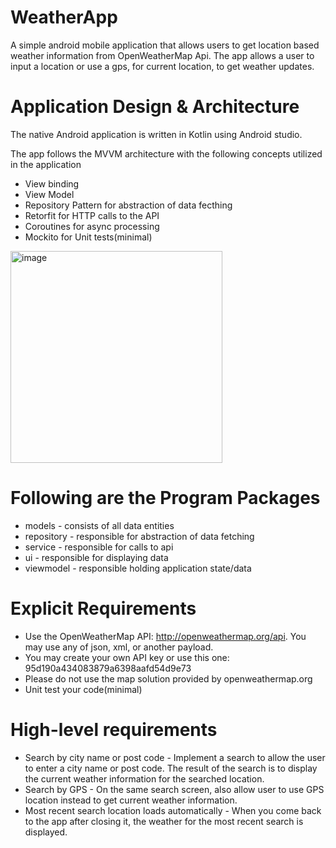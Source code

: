 # WeatherApp
A simple android mobile application that allows users to get location based weather information from OpenWeatherMap Api. The app allows a user to input a location or use a gps, for current location, to get weather updates.

# Application Design & Architecture
The native Android application is written in Kotlin using Android studio.

The app follows the MVVM architecture with the following concepts utilized in the application

- View binding
- View Model
- Repository Pattern for abstraction of data fecthing
- Retorfit for HTTP calls to the API
- Coroutines for async processing
- Mockito for Unit tests(minimal)

<img width="339" alt="image" src="https://user-images.githubusercontent.com/19331629/165207641-30053307-2f68-4e11-bf5a-952bd959876c.png">

# Following are the Program Packages
- models - consists of all data entities
- repository - responsible for abstraction of data fetching
- service - responsible for calls to api
- ui - responsible for displaying data
- viewmodel - responsible holding application state/data

# Explicit Requirements
- Use the OpenWeatherMap API: http://openweathermap.org/api. You may use any of json, xml, or another payload.
- You may create your own API key or use this one: 95d190a434083879a6398aafd54d9e73
- Please do not use the map solution provided by openweathermap.org
- Unit test your code(minimal)

# High-level requirements
- Search by city name or post code - Implement a search to allow the user to enter a city name or post code. The result of the search is to
display the current weather information for the searched location.
- Search by GPS - On the same search screen, also allow user to use GPS location instead to get current weather information.
- Most recent search location loads automatically - When you come back to the app after closing it, the weather for the most recent search is displayed.
